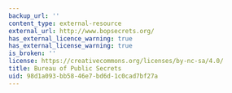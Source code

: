```yaml
---
backup_url: ''
content_type: external-resource
external_url: http://www.bopsecrets.org/
has_external_licence_warning: true
has_external_license_warning: true
is_broken: ''
license: https://creativecommons.org/licenses/by-nc-sa/4.0/
title: Bureau of Public Secrets
uid: 98d1a093-bb58-46e7-bd6d-1c0cad7bf27a
---
```

